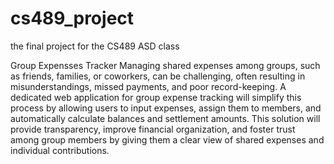 # cs489_project
the final project for the CS489 ASD class

Group Expensses Tracker
Managing shared expenses among groups, such as friends, families, or coworkers, can be challenging, often resulting in misunderstandings, missed payments, and poor record-keeping. A dedicated web application for group expense tracking will simplify this process by allowing users to input expenses, assign them to members, and automatically calculate balances and settlement amounts. This solution will provide transparency, improve financial organization, and foster trust among group members by giving them a clear view of shared expenses and individual contributions.
